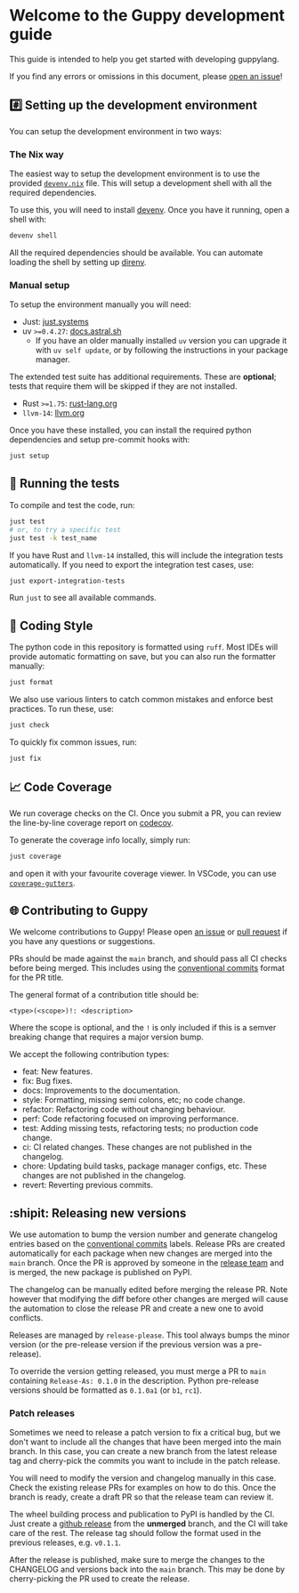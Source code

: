 # Welcome to the Guppy development guide <!-- omit in toc -->

This guide is intended to help you get started with developing guppylang.

If you find any errors or omissions in this document, please [open an issue](https://github.com/CQCL/guppylang/issues/new)!

## #️⃣ Setting up the development environment

You can setup the development environment in two ways:

### The Nix way

The easiest way to setup the development environment is to use the provided
[`devenv.nix`](devenv.nix) file. This will setup a development shell with all the
required dependencies.

To use this, you will need to install [devenv](https://devenv.sh/getting-started/).
Once you have it running, open a shell with:

```bash
devenv shell
```

All the required dependencies should be available. You can automate loading the
shell by setting up [direnv](https://devenv.sh/automatic-shell-activation/).

### Manual setup

To setup the environment manually you will need:

- Just: [just.systems](https://just.systems/)
- uv `>=0.4.27`: [docs.astral.sh](https://docs.astral.sh/uv/getting-started/installation/)
    * If you have an older manually installed `uv` version you can upgrade it
      with `uv self update`, or by following the instructions in your package
      manager.

The extended test suite has additional requirements. These are **optional**; tests that require them will be skipped if they are not installed.

- Rust `>=1.75`: [rust-lang.org](https://www.rust-lang.org/tools/install)
- `llvm-14`: [llvm.org](https://llvm.org/)

Once you have these installed, you can install the required python dependencies and setup pre-commit hooks with:

```bash
just setup
```

## 🏃 Running the tests

To compile and test the code, run:

```bash
just test
# or, to try a specific test
just test -k test_name
```

If you have Rust and `llvm-14` installed, this will include the integration
tests automatically. If you need to export the integration test cases, use:

```bash
just export-integration-tests
```

Run `just` to see all available commands.

## 💅 Coding Style

The python code in this repository is formatted using `ruff`. Most IDEs will
provide automatic formatting on save, but you can also run the formatter manually:

```bash
just format
```

We also use various linters to catch common mistakes and enforce best practices. To run these, use:

```bash
just check
```

To quickly fix common issues, run:

```bash
just fix
```

## 📈 Code Coverage

We run coverage checks on the CI. Once you submit a PR, you can review the
line-by-line coverage report on
[codecov](https://app.codecov.io/gh/CQCL/guppylang/commits?branch=All%20branches).

To generate the coverage info locally, simply run:

```bash
just coverage
```

and open it with your favourite coverage viewer. In VSCode, you can use
[`coverage-gutters`](https://marketplace.visualstudio.com/items?itemName=ryanluker.vscode-coverage-gutters).

## 🌐 Contributing to Guppy

We welcome contributions to Guppy! Please open [an issue](https://github.com/CQCL/guppylang/issues/new) or [pull request](https://github.com/CQCL/guppylang/compare) if you have any questions or suggestions.

PRs should be made against the `main` branch, and should pass all CI checks before being merged. This includes using the [conventional commits](https://www.conventionalcommits.org/en/v1.0.0/) format for the PR title.

The general format of a contribution title should be:

```
<type>(<scope>)!: <description>
```

Where the scope is optional, and the `!` is only included if this is a semver breaking change that requires a major version bump.

We accept the following contribution types:

- feat: New features.
- fix: Bug fixes.
- docs: Improvements to the documentation.
- style: Formatting, missing semi colons, etc; no code change.
- refactor: Refactoring code without changing behaviour.
- perf: Code refactoring focused on improving performance.
- test: Adding missing tests, refactoring tests; no production code change.
- ci: CI related changes. These changes are not published in the changelog.
- chore: Updating build tasks, package manager configs, etc. These changes are not published in the changelog.
- revert: Reverting previous commits.

## :shipit: Releasing new versions

We use automation to bump the version number and generate changelog entries
based on the [conventional commits](https://www.conventionalcommits.org/en/v1.0.0/) labels. Release PRs are created automatically
for each package when new changes are merged into the `main` branch. Once the PR is
approved by someone in the [release team](.github/CODEOWNERS) and is merged, the new package
is published on PyPI.

The changelog can be manually edited before merging the release PR. Note however
that modifying the diff before other changes are merged will cause the
automation to close the release PR and create a new one to avoid conflicts.

Releases are managed by `release-please`. This tool always bumps the
minor version (or the pre-release version if the previous version was a
pre-release).

To override the version getting released, you must merge a PR to `main` containing
`Release-As: 0.1.0` in the description.
Python pre-release versions should be formatted as `0.1.0a1` (or `b1`, `rc1`).

### Patch releases

Sometimes we need to release a patch version to fix a critical bug, but we don't want
to include all the changes that have been merged into the main branch. In this case,
you can create a new branch from the latest release tag and cherry-pick the commits
you want to include in the patch release.

You will need to modify the version and changelog manually in this case. Check
the existing release PRs for examples on how to do this. Once the branch is
ready, create a draft PR so that the release team can review it.

The wheel building process and publication to PyPI is handled by the CI. Just
create a [github release](https://github.com/CQCL/guppylang/releases/new) from
the **unmerged** branch, and the CI will take care of the rest. The release tag
should follow the format used in the previous releases, e.g. `v0.1.1`.

After the release is published, make sure to merge the changes to the CHANGELOG
and versions back into the `main` branch. This may be done by cherry-picking the
PR used to create the release.
